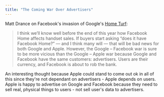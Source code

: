 ```yaml
---
title: "The Coming War Over Advertisers"
---
```

<p>Matt Drance on Facebook's invasion of Google's <a href="http://www.appleoutsider.com/2013/04/05/home-turf/">Home Turf</a>:</p>
<blockquote><p>
  I think we’ll know well before the end of this year how Facebook Home affects handset sales. If buyers start asking “does it have Facebook Home?” — and I think many will — that will be bad news for both Google and Apple. However, the Google – Facebook war is sure to be more vicious than the Google – Apple war because Google and Facebook have the same customers: advertisers. Users are their currency, and Facebook is about to rob the bank.
</p></blockquote>
<p>An interesting thought because Apple could stand to come out ok in all of this since they're not dependant on advertisers - Apple depends on users. Apple is happy to advertise on Google and Facebook because they need to sell real, physical things to users - not sell user's data to advertisers.</p>
